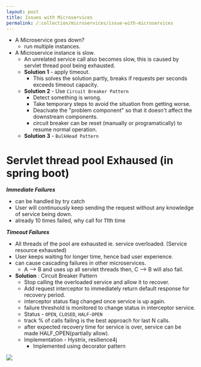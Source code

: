 ```yaml
---
layout: post
title: Issues with Microservices
permalink: /:collection/microservices/issue-with-microservices
---
```


- A Microservice goes down?
  - run multiple instances.
- A Microservice instance is slow.
  - An unrelated service call also becomes slow, this is caused by servlet thread pool being exhausted.
  - **Solution 1** - apply timeout.
    - This solves the solution partly, breaks if requests per seconds exceeds timeout capacity.
  - **Solution 2** - Use `Circuit Breaker Pattern`
    - Detect something is wrong.
    - Take temporary steps to avoid the situation from getting worse.
    - Deacivate the "problem component" so that it doesn't affect the downstream components.
    - circuit breaker can be reset (manually or programatically) to resume normal operation.
  - **Solution 3** - `BulkHead Pattern`

# Servlet thread pool Exhaused (in spring boot)

***Immediate Failures***
- can be handled by try catch
- User will continuously keep sending the request without any knowledge of service being down.
- already 10 times failed, why call for 11th time

***Timeout Failures***
- All threads of the pool are exhausted ie. service overloaded. (Service resource exhausted)
- User keeps waiting for longer time, hence bad user experience.
- can cause cascading failures in other microservices.
    * A --> B and uses up all servlet threads then, C --> B will also fail.
- **Solution** : Circuit Breaker Pattern
    * Stop calling the overloaded service and allow it to recover.
    * Add request interceptor to immediately return default response for recovery period.
    * interceptor status flag changed once service is up again.
    * failure threshold is monitored to change status in interceptor service.
    * Status - `OPEN`, `CLOSED`, `HALF-OPEN`
    * track % of calls failing is the best approach for last N calls.
    * after expected recovery time for service is over, service can be made HALF_OPEN(partially allow).
    * Implementation - Hystrix, resilience4j
        - Implemented using decorator pattern

![]({{site.cdn}}/webservices/microservices/circuit-breaker-check.png)
